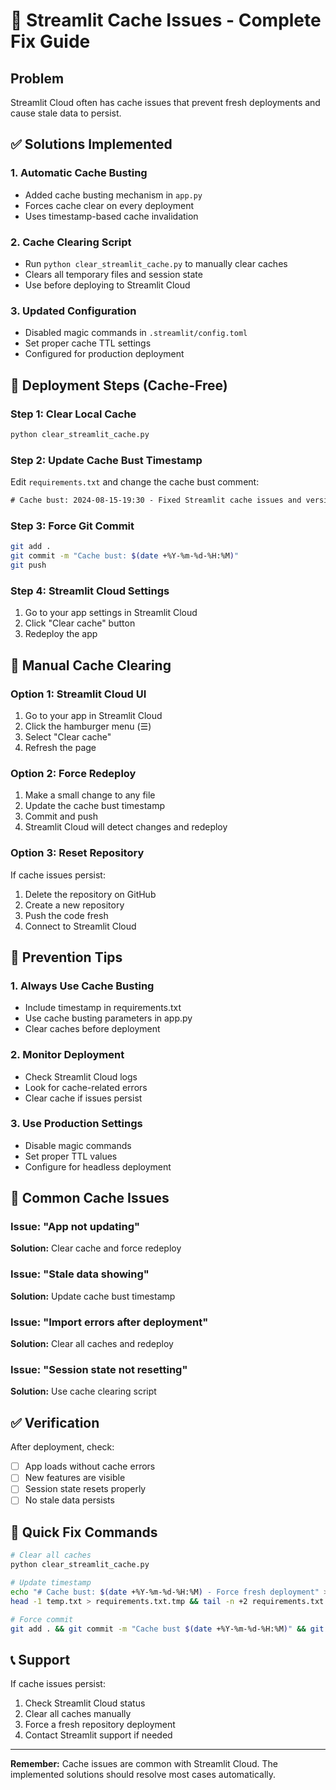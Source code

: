 # 🧹 Streamlit Cache Issues - Complete Fix Guide

## Problem
Streamlit Cloud often has cache issues that prevent fresh deployments and cause stale data to persist.

## ✅ Solutions Implemented

### 1. **Automatic Cache Busting**
- Added cache busting mechanism in `app.py`
- Forces cache clear on every deployment
- Uses timestamp-based cache invalidation

### 2. **Cache Clearing Script**
- Run `python clear_streamlit_cache.py` to manually clear caches
- Clears all temporary files and session state
- Use before deploying to Streamlit Cloud

### 3. **Updated Configuration**
- Disabled magic commands in `.streamlit/config.toml`
- Set proper cache TTL settings
- Configured for production deployment

## 🚀 Deployment Steps (Cache-Free)

### Step 1: Clear Local Cache
```bash
python clear_streamlit_cache.py
```

### Step 2: Update Cache Bust Timestamp
Edit `requirements.txt` and change the cache bust comment:
```txt
# Cache bust: 2024-08-15-19:30 - Fixed Streamlit cache issues and version conflicts
```

### Step 3: Force Git Commit
```bash
git add .
git commit -m "Cache bust: $(date +%Y-%m-%d-%H:%M)"
git push
```

### Step 4: Streamlit Cloud Settings
1. Go to your app settings in Streamlit Cloud
2. Click "Clear cache" button
3. Redeploy the app

## 🔧 Manual Cache Clearing

### Option 1: Streamlit Cloud UI
1. Go to your app in Streamlit Cloud
2. Click the hamburger menu (☰)
3. Select "Clear cache"
4. Refresh the page

### Option 2: Force Redeploy
1. Make a small change to any file
2. Update the cache bust timestamp
3. Commit and push
4. Streamlit Cloud will detect changes and redeploy

### Option 3: Reset Repository
If cache issues persist:
1. Delete the repository on GitHub
2. Create a new repository
3. Push the code fresh
4. Connect to Streamlit Cloud

## 🎯 Prevention Tips

### 1. **Always Use Cache Busting**
- Include timestamp in requirements.txt
- Use cache busting parameters in app.py
- Clear caches before deployment

### 2. **Monitor Deployment**
- Check Streamlit Cloud logs
- Look for cache-related errors
- Clear cache if issues persist

### 3. **Use Production Settings**
- Disable magic commands
- Set proper TTL values
- Configure for headless deployment

## 🚨 Common Cache Issues

### Issue: "App not updating"
**Solution:** Clear cache and force redeploy

### Issue: "Stale data showing"
**Solution:** Update cache bust timestamp

### Issue: "Import errors after deployment"
**Solution:** Clear all caches and redeploy

### Issue: "Session state not resetting"
**Solution:** Use cache clearing script

## ✅ Verification

After deployment, check:
- [ ] App loads without cache errors
- [ ] New features are visible
- [ ] Session state resets properly
- [ ] No stale data persists

## 🔄 Quick Fix Commands

```bash
# Clear all caches
python clear_streamlit_cache.py

# Update timestamp
echo "# Cache bust: $(date +%Y-%m-%d-%H:%M) - Force fresh deployment" > temp.txt
head -1 temp.txt > requirements.txt.tmp && tail -n +2 requirements.txt >> requirements.txt.tmp && mv requirements.txt.tmp requirements.txt

# Force commit
git add . && git commit -m "Cache bust $(date +%Y-%m-%d-%H:%M)" && git push
```

## 📞 Support

If cache issues persist:
1. Check Streamlit Cloud status
2. Clear all caches manually
3. Force a fresh repository deployment
4. Contact Streamlit support if needed

---

**Remember:** Cache issues are common with Streamlit Cloud. The implemented solutions should resolve most cases automatically.